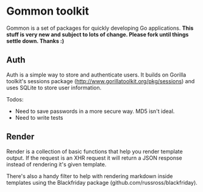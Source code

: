 # Gommon toolkit

Gommon is a set of packages for quickly developing Go applications.
**This stuff is very new and subject to lots of change. Please fork until
things settle down. Thanks :)**

## Auth

Auth is a simple way to store and authenticate users. It builds on Gorilla
toolkit's sessions package (http://www.gorillatoolkit.org/pkg/sessions) and
uses SQLite to store user information.

Todos:

- Need to save passwords in a more secure way. MD5 isn't ideal.
- Need to write tests

## Render

Render is a collection of basic functions that help you render template
output. If the request is an XHR request it will return a JSON response instead
of rendering it's given template.

There's also a handy filter to help with rendering markdown inside templates
using the Blackfriday package (github.com/russross/blackfriday).
